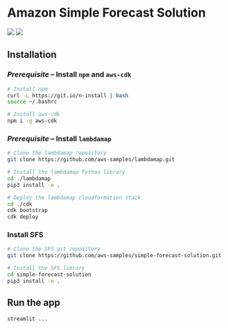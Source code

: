 # Amazon Simple Forecast Solution

![](https://img.shields.io/badge/license-MIT--0-green)
![](https://img.shields.io/github/workflow/status/aws-samples/simple-forecast-solution/pytest/main)

## Installation

### _Prerequisite_ – Install `npm` and `aws-cdk`

```bash
# Install npm
curl -L https://git.io/n-install | bash
source ~/.bashrc

# Install aws-cdk
npm i -g aws-cdk
```

### _Prerequisite_ – Install `lambdamap`

```bash
# Clone the lambdamap repository
git clone https://github.com/aws-samples/lambdamap.git

# Install the lambdamap Python library
cd ./lambdamap
pip3 install -e .

# Deploy the lambdamap cloudformation stack
cd ./cdk
cdk bootstrap
cdk deploy
```

### Install SFS

```bash
# Clone the SFS git repository
git clone https://github.com/aws-samples/simple-forecast-solution.git

# Install the SFS library
cd simple-forecast-solution
pip3 install -e .
```

## Run the app

```bash
streamlit ...
```
